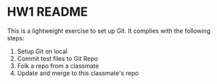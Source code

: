 # HW1 README

This is a lightweight exercise to set up Git. It complies with the following steps:
1. Setup Git on local
2. Commit test files to Git Repo 
3. Folk a repo from a classmate
4. Update and merge to this classmate's repo
